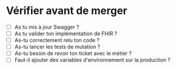# Vérifier avant de merger

- [ ] As tu mis à jour Swagger ?
- [ ] As tu valider ton implémentation de FHIR ?
- [ ] As-tu correctement relu ton code ?
- [ ] As-tu lancer les tests de mutation ?
- [ ] As-tu besoin de revoir ton ticket avec le métier ?
- [ ] Faut-il ajouter des variables d'environnement sur la production ?
